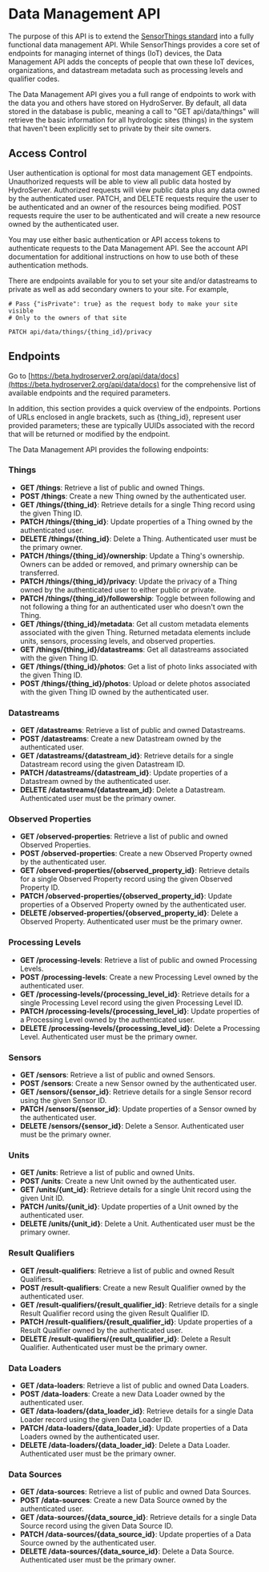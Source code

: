 # Data Management API

The purpose of this API is to extend the [SensorThings standard](sensor-things-api.md) into a fully functional data management API.
While SensorThings provides a core set of endpoints for managing internet of things (IoT) devices, the Data Management API adds the
concepts of people that own these IoT devices, organizations, and datastream metadata such as processing levels and qualifier codes.

The Data Management API gives you a full range of endpoints to work with the data you and others have stored on HydroServer. By default,
all data stored in the database is public, meaning a call to "GET api/data/things" will retrieve the basic information for all hydrologic
sites (things) in the system that haven't been explicitly set to private by their site owners.

## Access Control

User authentication is optional for most data management GET endpoints. Unauthorized requests will be able to view all
public data hosted by HydroServer. Authorized requests will view public data plus any data owned by the authenticated
user. PATCH, and DELETE requests require the user to be authenticated and an owner of the resources being modified.
POST requests require the user to be authenticated and will create a new resource owned by the authenticated user.

You may use either basic authentication or API access tokens to authenticate requests to the Data Management API.
See the account API documentation for additional instructions on how to use both of these authentication methods.

There are endpoints available for you to set your site and/or datastreams to private as well as add secondary owners to your site. For example,

```
# Pass {"isPrivate": true} as the request body to make your site visible
# Only to the owners of that site

PATCH api/data/things/{thing_id}/privacy
```

## Endpoints

Go to [https://beta.hydroserver2.org/api/data/docs](https://beta.hydroserver2.org/api/data/docs) for the comprehensive list of available endpoints
and the required parameters.

In addition, this section provides a quick overview of the endpoints. Portions of URLs
enclosed in angle brackets, such as {thing_id}, represent user provided parameters; these are typically UUIDs associated
with the record that will be returned or modified by the endpoint.

The Data Management API provides the following endpoints:

### Things

- **GET /things**: Retrieve a list of public and owned Things.
- **POST /things**: Create a new Thing owned by the authenticated user.
- **GET /things/{thing_id}**: Retrieve details for a single Thing record using the given Thing ID.
- **PATCH /things/{thing_id}**: Update properties of a Thing owned by the authenticated user.
- **DELETE /things/{thing_id}**: Delete a Thing. Authenticated user must be the primary owner.
- **PATCH /things/{thing_id}/ownership**: Update a Thing's ownership. Owners can be added or removed, and primary
  ownership can be transferred.
- **PATCH /things/{thing_id}/privacy**: Update the privacy of a Thing owned by the authenticated user to either public
  or private.
- **PATCH /things/{thing_id}/followership**: Toggle between following and not following a thing for an authenticated
  user who doesn't own the Thing.
- **GET /things/{thing_id}/metadata**: Get all custom metadata elements associated with the given Thing. Returned
  metadata elements include units, sensors, processing levels, and observed properties.
- **GET /things/{thing_id}/datastreams**: Get all datastreams associated with the given Thing ID.
- **GET /things/{thing_id}/photos**: Get a list of photo links associated with the given Thing ID.
- **POST /things/{thing_id}/photos**: Upload or delete photos associated with the given Thing ID owned by the
  authenticated user.

### Datastreams

- **GET /datastreams**: Retrieve a list of public and owned Datastreams.
- **POST /datastreams**: Create a new Datastream owned by the authenticated user.
- **GET /datastreams/{datastream_id}**: Retrieve details for a single Datastream record using the given Datastream ID.
- **PATCH /datastreams/{datastream_id}**: Update properties of a Datastream owned by the authenticated user.
- **DELETE /datastreams/{datastream_id}**: Delete a Datastream. Authenticated user must be the primary owner.

### Observed Properties

- **GET /observed-properties**: Retrieve a list of public and owned Observed Properties.
- **POST /observed-properties**: Create a new Observed Property owned by the authenticated user.
- **GET /observed-properties/{observed_property_id}**: Retrieve details for a single Observed Property record using the
  given Observed Property ID.
- **PATCH /observed-properties/{observed_property_id}**: Update properties of a Observed Property owned by the
  authenticated user.
- **DELETE /observed-properties/{observed_property_id}**: Delete a Observed Property. Authenticated user must be the
  primary owner.

### Processing Levels

- **GET /processing-levels**: Retrieve a list of public and owned Processing Levels.
- **POST /processing-levels**: Create a new Processing Level owned by the authenticated user.
- **GET /processing-levels/{processing_level_id}**: Retrieve details for a single Processing Level record using the
  given Processing Level ID.
- **PATCH /processing-levels/{processing_level_id}**: Update properties of a Processing Level owned by the authenticated
  user.
- **DELETE /processing-levels/{processing_level_id}**: Delete a Processing Level. Authenticated user must be the primary
  owner.

### Sensors

- **GET /sensors**: Retrieve a list of public and owned Sensors.
- **POST /sensors**: Create a new Sensor owned by the authenticated user.
- **GET /sensors/{sensor_id}**: Retrieve details for a single Sensor record using the given Sensor ID.
- **PATCH /sensors/{sensor_id}**: Update properties of a Sensor owned by the authenticated user.
- **DELETE /sensors/{sensor_id}**: Delete a Sensor. Authenticated user must be the primary owner.

### Units

- **GET /units**: Retrieve a list of public and owned Units.
- **POST /units**: Create a new Unit owned by the authenticated user.
- **GET /units/{unt_id}**: Retrieve details for a single Unit record using the given Unit ID.
- **PATCH /units/{unit_id}**: Update properties of a Unit owned by the authenticated user.
- **DELETE /units/{unit_id}**: Delete a Unit. Authenticated user must be the primary owner.

### Result Qualifiers

- **GET /result-qualifiers**: Retrieve a list of public and owned Result Qualifiers.
- **POST /result-qualifiers**: Create a new Result Qualifier owned by the authenticated user.
- **GET /result-qualifiers/{result_qualifier_id}**: Retrieve details for a single Result Qualifier record using the
  given Result Qualifier ID.
- **PATCH /result-qualifiers/{result_qualifier_id}**: Update properties of a Result Qualifier owned by the authenticated
  user.
- **DELETE /result-qualifiers/{result_qualifier_id}**: Delete a Result Qualifier. Authenticated user must be the primary
  owner.

### Data Loaders

- **GET /data-loaders**: Retrieve a list of public and owned Data Loaders.
- **POST /data-loaders**: Create a new Data Loader owned by the authenticated user.
- **GET /data-loaders/{data_loader_id}**: Retrieve details for a single Data Loader record using the given Data Loader
  ID.
- **PATCH /data-loaders/{data_loader_id}**: Update properties of a Data Loaders owned by the authenticated user.
- **DELETE /data-loaders/{data_loader_id}**: Delete a Data Loader. Authenticated user must be the primary owner.

### Data Sources

- **GET /data-sources**: Retrieve a list of public and owned Data Sources.
- **POST /data-sources**: Create a new Data Source owned by the authenticated user.
- **GET /data-sources/{data_source_id}**: Retrieve details for a single Data Source record using the given Data Source
  ID.
- **PATCH /data-sources/{data_source_id}**: Update properties of a Data Source owned by the authenticated user.
- **DELETE /data-sources/{data_source_id}**: Delete a Data Source. Authenticated user must be the primary owner.
